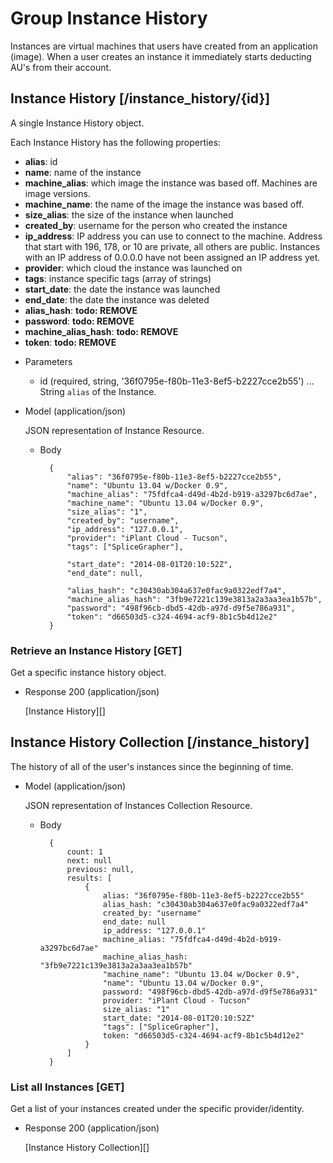 # Group Instance History
Instances are virtual machines that users have created from an application (image).  When a user creates an instance
 it immediately starts deducting AU's from their account.

## Instance History [/instance_history/{id}]
A single Instance History object.

Each Instance History has the following properties:

- **alias**: id
- **name**: name of the instance
- **machine_alias**: which image the instance was based off.  Machines are image versions.
- **machine_name**: the name of the image the instance was based off.
- **size_alias**: the size of the instance when launched
- **created_by**: username for the person who created the instance
- **ip_address**: IP address you can use to connect to the machine.  Address that start with 196, 178, or 10 are private,
 all others are public.  Instances with an IP address of 0.0.0.0 have not been assigned an IP address yet.
- **provider**: which cloud the instance was launched on
- **tags**: instance specific tags (array of strings)
- **start_date**: the date the instance was launched
- **end_date**: the date the instance was deleted
- **alias_hash**: **todo: REMOVE**
- **password**: **todo: REMOVE**
- **machine_alias_hash**: **todo: REMOVE**
- **token**: **todo: REMOVE**
    
+ Parameters
    + id (required, string, '36f0795e-f80b-11e3-8ef5-b2227cce2b55') ... String `alias` of the Instance.
    
+ Model (application/json)

    JSON representation of Instance Resource.

    + Body

            {
                "alias": "36f0795e-f80b-11e3-8ef5-b2227cce2b55",
                "name": "Ubuntu 13.04 w/Docker 0.9",
                "machine_alias": "75fdfca4-d49d-4b2d-b919-a3297bc6d7ae",
                "machine_name": "Ubuntu 13.04 w/Docker 0.9",
                "size_alias": "1",
                "created_by": "username",
                "ip_address": "127.0.0.1",
                "provider": "iPlant Cloud - Tucson",
                "tags": ["SpliceGrapher"],
                
                "start_date": "2014-08-01T20:10:52Z",
                "end_date": null,
                
                "alias_hash": "c30430ab304a637e0fac9a0322edf7a4",
                "machine_alias_hash": "3fb9e7221c139e3813a2a3aa3ea1b57b",
                "password": "498f96cb-dbd5-42db-a97d-d9f5e786a931",
                "token": "d66503d5-c324-4694-acf9-8b1c5b4d12e2"
            }

### Retrieve an Instance History [GET]
Get a specific instance history object.

+ Response 200 (application/json)

    [Instance History][]

## Instance History Collection [/instance_history]
The history of all of the user's instances since the beginning of time.
    
+ Model (application/json)

    JSON representation of Instances Collection Resource.

    + Body

            {
                count: 1
                next: null
                previous: null,
                results: [
                    {
                        alias: "36f0795e-f80b-11e3-8ef5-b2227cce2b55"
                        alias_hash: "c30430ab304a637e0fac9a0322edf7a4"
                        created_by: "username"
                        end_date: null
                        ip_address: "127.0.0.1"
                        machine_alias: "75fdfca4-d49d-4b2d-b919-a3297bc6d7ae"
                        machine_alias_hash: "3fb9e7221c139e3813a2a3aa3ea1b57b"
                        "machine_name": "Ubuntu 13.04 w/Docker 0.9",
                        "name": "Ubuntu 13.04 w/Docker 0.9",
                        password: "498f96cb-dbd5-42db-a97d-d9f5e786a931"
                        provider: "iPlant Cloud - Tucson"
                        size_alias: "1"
                        start_date: "2014-08-01T20:10:52Z"
                        "tags": ["SpliceGrapher"],
                        token: "d66503d5-c324-4694-acf9-8b1c5b4d12e2"
                    }
                ]
            }
    
### List all Instances [GET]
Get a list of your instances created under the specific provider/identity.

+ Response 200 (application/json)

    [Instance History Collection][]
